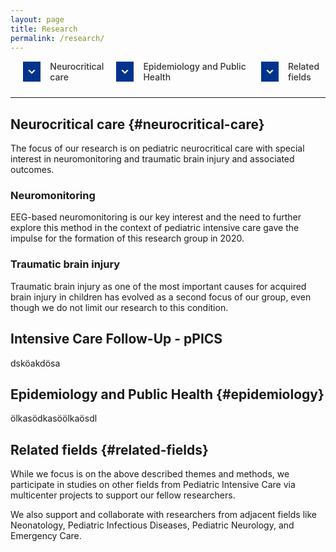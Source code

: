```yaml
---
layout: page
title: Research
permalink: /research/
---
```


<style>
  a {
    text-decoration: none;
    color: #333;
  }
  .section-nav ul {
    list-style-type: none;
    padding-left: 0;
    display: flex;
    justify-content: space-between;
    width: 100%;
    margin: 0;
    padding: 0 20px;
  }
  .section-nav li {
    margin-bottom: 10px;
    display: flex;
    align-items: center;
    flex: 0 1 auto;
  }
  .section-nav a {
    display: flex;
    align-items: center;
    font-weight: 500;
  }
  .nav-icon {
    display: inline-flex;
    justify-content: center;
    align-items: center;
    width: 32px;
    height: 32px;
    background-color: #00338D;
    margin-right: 15px;
  }
  .nav-icon svg {
    width: 20px;
    height: 20px;
    fill: white;
    stroke: white;
    stroke-width: 1px;
  }
</style>

<!-- Navigation Menu -->
<nav class="section-nav">
  <ul>
    <li>
      <div class="nav-icon">
        <svg xmlns="http://www.w3.org/2000/svg" viewBox="0 0 24 24" stroke-width="2">
          <path d="M7.41,8.58L12,13.17L16.59,8.58L18,10L12,16L6,10L7.41,8.58Z"/>
        </svg>
      </div>
      <a href="#neurocritical-care">Neurocritical care</a>
    </li>
    <li>
      <div class="nav-icon">
        <svg xmlns="http://www.w3.org/2000/svg" viewBox="0 0 24 24">
          <path d="M7.41,8.58L12,13.17L16.59,8.58L18,10L12,16L6,10L7.41,8.58Z"/>
        </svg>
      </div>
      <a href="#epidemiology">Epidemiology and Public Health</a>
    </li>
    <li>
      <div class="nav-icon">
        <svg xmlns="http://www.w3.org/2000/svg" viewBox="0 0 24 24">
          <path d="M7.41,8.58L12,13.17L16.59,8.58L18,10L12,16L6,10L7.41,8.58Z"/>
        </svg>
      </div>
      <a href="#related-fields">Related fields</a>
    </li>
  </ul>
</nav>

<hr>

## Neurocritical care {#neurocritical-care}
The focus of our research is on pediatric neurocritical care with special interest in neuromonitoring and traumatic brain injury and associated outcomes.

### Neuromonitoring
EEG-based neuromonitoring is our key interest and the need to further explore this method in the context of pediatric intensive care gave the impulse for the formation of this research group in 2020. 

### Traumatic brain injury
Traumatic brain injury as one of the most important causes for acquired brain injury in children has evolved as a second focus of our group, even though we do not limit our research to this condition. 

## Intensive Care Follow-Up - pPICS
dsköakdösa

## Epidemiology and Public Health {#epidemiology}
ölkasödkasöölkaösdl

## Related fields {#related-fields}
While we focus is on the above described themes and methods, we participate in studies on other fields from Pediatric Intensive Care via multicenter projects to support our fellow researchers.  

We also support and collaborate with researchers from adjacent fields like Neonatology, Pediatric Infectious Diseases, Pediatric Neurology, and Emergency Care.